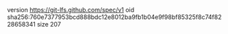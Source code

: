 version https://git-lfs.github.com/spec/v1
oid sha256:760e7377953bcd888bdc12e8012ba9fb1b04e9f98bf85325f8c74f8228658341
size 207
